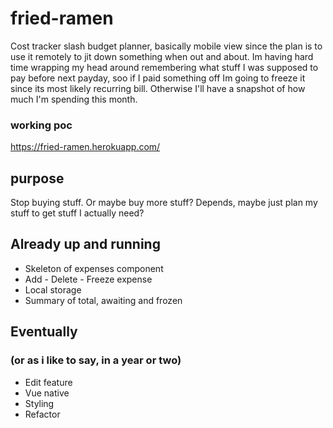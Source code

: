 # fried-ramen

Cost tracker slash budget planner, basically mobile view since the plan is to use it remotely to jit down something when out and about. Im having hard time wrapping my head around remembering what stuff I was supposed to pay before next payday, soo if I paid something off Im going to freeze it since its most likely recurring bill. Otherwise I'll have a snapshot of how much I'm spending this month.

### working poc

https://fried-ramen.herokuapp.com/

## purpose
Stop buying stuff. Or maybe buy more stuff? Depends, maybe just plan my stuff to get stuff I actually need? 

## Already up and running
- Skeleton of expenses component
- Add - Delete - Freeze expense
- Local storage
- Summary of total, awaiting and frozen

## Eventually 
### (or as i like to say, in a year or two)

- Edit feature
- Vue native
- Styling
- Refactor


